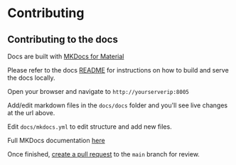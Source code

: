 # Contributing

## Contributing to the docs

Docs are built with [MKDocs for Material](https://squidfunk.github.io/mkdocs-material/)

Please refer to the docs [README](https://github.com/amidaware/trmm-docs) for instructions on how to build and serve the docs locally.

Open your browser and navigate to `http://yourserverip:8005`

Add/edit markdown files in the `docs/docs` folder and you'll see live changes at the url above.

Edit `docs/mkdocs.yml` to edit structure and add new files.

Full MKDocs documentation [here](https://squidfunk.github.io/mkdocs-material/getting-started/)

Once finished, [create a pull request](https://www.digitalocean.com/community/tutorials/how-to-create-a-pull-request-on-github) to the `main` branch for review.

